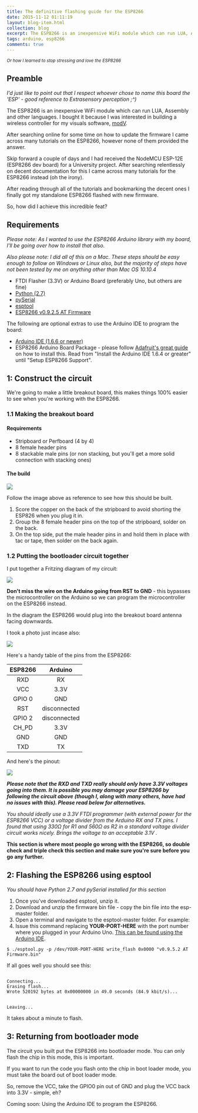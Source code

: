 ```yaml
---
title: The definitive flashing guide for the ESP8266
date: 2015-11-12 01:11:19
layout: blog-item.html
collection: blog
excerpt: The ESP8266 is an inexpensive WiFi module which can run LUA, Assembly and other languages. This guide teaches you how to flash it.
tags: arduino, esp8266
comments: true
---
```


<small>*Or how I learned to stop stressing and love the ESP8266*</small>

## Preamble

*I'd just like to point out that I respect whoever chose to name this board the 'ESP' - good reference to Extrasensory perception ;^)*

The ESP8266 is an inexpensive WiFi module which can run LUA, Assembly and other languages. I bought it because I was interested in building a wireless controller for my visuals software, [modV](/modV).

After searching online for some time on how to update the firmware I came across many tutorials on the ESP8266, however none of them provided the answer.

Skip forward a couple of days and I had received the NodeMCU ESP-12E (ESP8266 dev board) for a University project. After searching relentlessly on decent documentation for this I came across many tutorials for the ESP8266 instead (oh the irony).

After reading through all of the tutorials and bookmarking the decent ones I finally got my standalone ESP8266 flashed with new firmware.

So, how did I achieve this incredible feat?

## Requirements
*Please note: As I wanted to use the ESP8266 Arduino library with my board, I'll be going over how to install that also.*

*Also please note: I did all of this on a Mac. These steps should be easy enough to follow on Windows or Linux also, but the majority of steps have not been tested by me on anything other than Mac OS 10.10.4*

* FTDI Flasher (3.3V) or Arduino Board (preferably Uno, but others are fine)
* [Python (2.7)](https://www.python.org/download/releases/2.7/)
* [pySerial](https://github.com/pyserial/pyserial)
* [esptool](https://github.com/themadinventor/esptool)
* [ESP8266 v0.9.2.5 AT Firmware](/assets/blog/ESP8266-v0.9.2.5-firmware.zip)

The following are optional extras to use the Arduino IDE to program the board:

* [Arduino IDE (1.6.6 or newer)](https://www.arduino.cc/en/main/software)
* ESP8266 Arduino Board Package - please follow [Adafruit's great guide](https://learn.adafruit.com/adafruit-huzzah-esp8266-breakout/using-arduino-ide#install-the-arduino-ide-1-dot-6-4-or-greater) on how to install this. Read from "Install the Arduino IDE 1.6.4 or greater" until "Setup ESP8266 Support".

## 1: Construct the circuit

We're going to make a little breakout board, this makes things 100% easier to see when you're working with the ESP8266.

### 1.1 Making the breakout board

#### Requirements

* Stripboard or Perfboard (4 by 4)
* 8 female header pins
* 8 stackable male pins (or non stacking, but you'll get a more solid connection with stacking ones)

#### The build
<a href="/assets/blog/breakout.jpg" target="_blank"><img src="/assets/blog/breakout-small.jpg"></a>

Follow the image above as reference to see how this should be built.

1. Score the copper on the back of the stripboard to avoid shorting the ESP826 when you plug it in.
2. Group the 8 female header pins on the top of the stripboard, solder on the back.
3. On the top side, put the male header pins in and hold them in place with tac or tape, then solder on the back again.

### 1.2 Putting the bootloader circuit together

I put together a Fritzing diagram of my circuit:

<a href="/assets/blog/ESP8266-fritzing.png" target="_blank"><img src="/assets/blog/ESP8266-fritzing.png"></a>

**Don't miss the wire on the Arduino going from RST to GND** - this bypasses the microcontroller on the Arduino so we can program the microcontroller on the ESP8266 instead.

In the diagram the ESP8266 would plug into the breakout board antenna facing downwards.

I took a photo just incase also:

<a href="/assets/blog/ESP8266-circuit-photo.jpg" target="_blank"><img src="/assets/blog/ESP8266-circuit-photo-small.jpg"></a>

Here's a handy table of the pins from the ESP8266:

<table class="pure-table">
<thead>
<tr>
<th align="center"> ESP8266 </th>
<th align="center"> Arduino      </th>
</tr>
</thead>
<tbody>
<tr>
<td align="center"> RXD     </td>
<td align="center"> RX           </td>
</tr>
<tr>
<td align="center"> VCC     </td>
<td align="center"> 3.3V         </td>
</tr>
<tr>
<td align="center"> GPIO 0  </td>
<td align="center"> GND          </td>
</tr>
<tr>
<td align="center"> RST     </td>
<td align="center"> disconnected </td>
</tr>
<tr>
<td align="center"> GPIO 2  </td>
<td align="center"> disconnected </td>
</tr>
<tr>
<td align="center"> CH_PD   </td>
<td align="center"> 3.3V         </td>
</tr>
<tr>
<td align="center"> GND     </td>
<td align="center"> GND          </td>
</tr>
<tr>
<td align="center"> TXD     </td>
<td align="center"> TX           </td>
</tr>
</tbody>
</table>

And here's the pinout:

<a href="/assets/blog/ESP8266-pinout.png" target="_blank"><img src="/assets/blog/ESP8266-pinout.png"></a>

***Please note that the RXD and TXD really should only have 3.3V voltages going into them. It is possible you may damage your ESP8266 by following the circuit above (though I, along with many others, have had no issues with this). Please read below for alternatives.***

*You should ideally use a 3.3V FTDI programmer (with external power for the ESP8266 VCC) or a voltage divider from the Arduino RX and TX pins. I found that using 330Ω for R1 and 560Ω as R2 in a standard voltage divider circuit works nicely. Brings the voltage to an acceptable 3.1V .*

**This section is where most people go wrong with the ESP8266, so double check and triple check this section and make sure you're sure before you go any further.**

## 2: Flashing the ESP8266 using esptool
*You should have Python 2.7 and pySerial installed for this section*

1. Once you've downloaded esptool, unzip it.
2. Download and unzip the firmware bin file - copy the bin file into the esp-master folder.
3. Open a terminal and navigate to the esptool-master folder. For example:
4. Issue this command replacing **YOUR-PORT-HERE** with the port number where you plugged in your Arduino Uno. [This can be found using the Arduino IDE](/assets/blog/arduino-ide-port-screenshot.png).

```
$ ./esptool.py -p /dev/YOUR-PORT-HERE write_flash 0x0000 "v0.9.5.2 AT Firmware.bin"
```

If all goes well you should see this:

<p><code>
Connecting...
Erasing flash...
Wrote 520192 bytes at 0x00000000 in 49.0 seconds (84.9 kbit/s)...

Leaving...
</code></p>

It takes about a minute to flash.

## 3: Returning from bootloader mode
The circuit you built put the ESP8266 into bootloader mode. You can only flash the chip in this mode, this is important.

If you want to run the code you flash onto the chip in boot loader mode, you must take the board out of boot loader mode.

So, remove the VCC, take the GPIO0 pin out of GND and plug the VCC back into 3.3V - simple, eh?


Coming soon: Using the Arduino IDE to program the ESP8266.